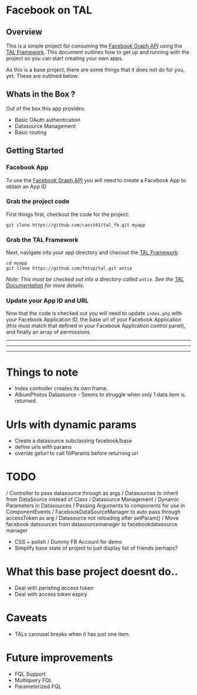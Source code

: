 # Facebook on TAL


## Overview
This is a simple project for consuming the [Facebook Graph API](https://developers.facebook.com/docs/reference/api/) using the [TAL Framework](https://github.com/fmtvp/tal). This document outlines how to get up and running with the project so you can start creating your own apps.

As this is a base project, there are some things that it does not do for you, yet. These are outlined below.

## Whats in the Box ?
Out of the box this app provides:

* Basic OAuth authentication
* Datasource Management
* Basic routing

## Getting Started

### Facebook App
To use the [Facebook Graph API](https://developers.facebook.com/docs/reference/api/) you will need to create a Facebook App to obtain an App ID

### Grab the project code
First things first, checkout the code for the project:

	git clone https://github.com/casst01/tal_fb.git myapp

### Grab the TAL Framework
Next, navigate into your app directory and checout the [TAL Framework](https://github.com/fmtvp/tal):

	cd myapp
	git clone https://github.com/fmtvp/tal.git antie
	
*Note: This must be checked out into a directory called `antie`. See the [TAL Documentation](http://fmtvp.github.io/tal/) for more details.*

### Update your App ID and URL
Now that the code is checked out you will need to update `index.php` with your Facebook Application ID, the base url of your Facebook Application (this must match that defined in your Facebook Application control panel), and finally an array of permissions.

---
---
---

# Things to note

- Index controller creates its own frame.
- AlbumPhotos Datasource - Seems to struggle when only 1 data item is returned.

# Urls with dynamic params
- Create a datasource subclassing facebook/base
- define urls with params
- overide geturl to call fillParams before returning url

# TODO
/ Controller to pass datasource through as args
/ Datasources to inherit from DataSource instead of Class
/ Datasource Management
/ Dynamic Parameters in Datasources
/ Passing Arguments to components for use in ComponentEvents
/ FacebookDataSourceManager to auto pass through accessToken as arg
/ Datasource not reloading after setParam()
/ Move facebook datsources from datasourcemanager to facebookdatasource manager
- CSS + polish
/ Dummy FB Account for demo
- Simplify base state of project to just display list of friends perhaps?

# What this base project doesnt do..
- Deal with peristing access token
- Deal with access token expiry

# Caveats
- TALs carousel breaks when it has just one item.

# Future improvements
- FQL Support
- Multiquery FQL
- Parameterized FQL